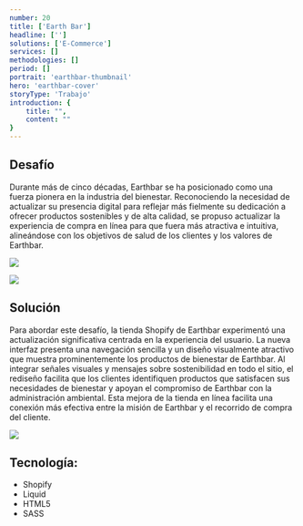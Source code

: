 ```yaml
---
number: 20
title: ['Earth Bar']
headline: ['']
solutions: ['E-Commerce']
services: []
methodologies: []
period: []
portrait: 'earthbar-thumbnail'
hero: 'earthbar-cover'
storyType: 'Trabajo'
introduction: {
    title: "",
    content: ""
}
---
```



## Desafío

Durante más de cinco décadas, Earthbar se ha posicionado como una fuerza pionera en la industria del bienestar. Reconociendo la necesidad de actualizar su presencia digital para reflejar más fielmente su dedicación a ofrecer productos sostenibles y de alta calidad, se propuso actualizar la experiencia de compra en línea para que fuera más atractiva e intuitiva, alineándose con los objetivos de salud de los clientes y los valores de Earthbar.

![](/work/earthbar-figure-01.jpg)

![](/work/earthbar-figure-02.jpg)

## Solución

Para abordar este desafío, la tienda Shopify de Earthbar experimentó una actualización significativa centrada en la experiencia del usuario. La nueva interfaz presenta una navegación sencilla y un diseño visualmente atractivo que muestra prominentemente los productos de bienestar de Earthbar. Al integrar señales visuales y mensajes sobre sostenibilidad en todo el sitio, el rediseño facilita que los clientes identifiquen productos que satisfacen sus necesidades de bienestar y apoyan el compromiso de Earthbar con la administración ambiental. Esta mejora de la tienda en línea facilita una conexión más efectiva entre la misión de Earthbar y el recorrido de compra del cliente.

![](/work/earthbar-figure-03.jpg)

## Tecnología:

* Shopify
* Liquid
* HTML5
* SASS